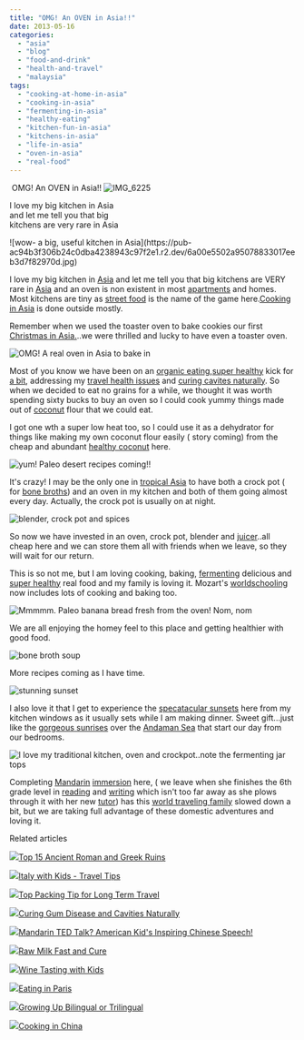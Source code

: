 ```yaml
---
title: "OMG! An OVEN in Asia!!"
date: 2013-05-16
categories: 
  - "asia"
  - "blog"
  - "food-and-drink"
  - "health-and-travel"
  - "malaysia"
tags: 
  - "cooking-at-home-in-asia"
  - "cooking-in-asia"
  - "fermenting-in-asia"
  - "healthy-eating"
  - "kitchen-fun-in-asia"
  - "kitchens-in-asia"
  - "life-in-asia"
  - "oven-in-asia"
  - "real-food"
---
```


 OMG! An OVEN in Asia!! ![IMG_6225](https://pub-ac94b3f306b24c0dba4238943c97f2e1.r2.dev/6a00e5502a95078833017eeb3d7e3a970d.jpg)

I love my big kitchen in Asia  
and let me tell you that big  
kitchens are very rare in Asia

<!--more--> ![wow- a big, useful kitchen in Asia](https://pub-ac94b3f306b24c0dba4238943c97f2e1.r2.dev/6a00e5502a95078833017eeb3d7f82970d.jpg)  
  
I love my big kitchen in [Asia](http://soultravelers3new.local/asia/ "Asia travel") and let me tell you that big kitchens are VERY rare in [Asia](http://soultravelers3new.local/2012/08/weird-asia.html "weird Asia") and an oven is non existent in most [apartments](http://soultravelers3new.local/2012/04/penang-apartment-or-condo-rental-plenty-of-choices.html "apartment rental penang") and homes. Most kitchens are tiny as [street food](http://soultravelers3new.local/2012/05/penang-at-night.html "street food penang") is the name of the game here.[Cooking in Asia](http://soultravelers3new.local/2013/03/cooking-in-china.html "Cooking in Asia") is done outside mostly.  
  
Remember when we used the toaster oven to bake cookies our first [Christmas in Asia.](http://soultravelers3new.local/2010/12/first-christmas-in-asia.html "Christmas in Asia")..we were thrilled and lucky to have even a toaster oven.  
  
![OMG! A real oven in Asia to bake in ](https://pub-ac94b3f306b24c0dba4238943c97f2e1.r2.dev/6a00e5502a9507883301901c401e48970b.jpg)  
  
Most of you know we have been on an [organic eating](http://soultravelers3new.local/2012/04/health-organic-raw-foods-and-travel.html "organic eating and travel"),[super healthy](http://soultravelers3new.local/2012/06/healthy-food-and-travel.html "super healthy ") kick for [a bit](http://soultravelers3new.local/2011/09/travel-health-secrets-for-long-term-digital-nomads.html "travel health secrets"), addressing my [travel health issues](http://soultravelers3new.local/2012/10/traveling-while-sick-or-with-health-medical-challenges.html "travel health issues - traveling when sick") and [curing cavites naturally](http://soultravelers3new.local/2013/03/curing-gum-disease-and-cavities-naturally.html "curing cavities naturally"). So when we decided to eat no grains for a while, we thought it was worth spending sixty bucks to buy an oven so I could cook yummy things made out of [coconut](http://soultravelers3new.local/2012/07/-how-to-make-kefir-easy-goats-milk-or-coconut-milk.html "how to make coconut milk kefir") flour that we could eat.  
  
I got one wth a super low heat too, so I could use it as a dehydrator for things like making my own coconut flour easily ( story coming) from the cheap and abundant [healthy coconut](http://soultravelers3new.local/2012/08/-superfood-healthy-coconut-tropical-nourishing-tradition-in-asia.html "coconut healthy") here.  
  
![yum! Paleo desert recipes coming!!](https://pub-ac94b3f306b24c0dba4238943c97f2e1.r2.dev/6a00e5502a95078833017eeb3da6e0970d.jpg)  
  
It's crazy! I may be the only one in [tropical Asia](http://soultravelers3new.local/2011/01/tropical-winter-home-in-penang-malaysia-location-indenpendent-digital-nomad-long-term-travel-tips-.html "winter home in southeast Asia") to have both a crock pot ( for [bone broths](http://soultravelers3new.local/2012/10/how-to-make-nourishing-bone-broth-recipes-to-heal.html "bone broth how to make")) and an oven in my kitchen and both of them going almost every day. Actually, the crock pot is usually on at night.  
  
![blender, crock pot and spices](https://pub-ac94b3f306b24c0dba4238943c97f2e1.r2.dev/6a00e5502a95078833017eeb3db1dd970d.jpg)  
  
So now we have invested in an oven, crock pot, blender and [juicer](http://soultravelers3new.local/2012/10/juicing-and-health.html "juicing for health")..all cheap here and we can store them all with friends when we leave, so they will wait for our return.  
  
This is so not me, but I am loving cooking, baking, [fermenting](http://soultravelers3new.local/2012/09/how-to-make-healthy-lacto-fermented-salsa.html "how to make lacto fermented salsa") delicious and  [super healthy](http://soultravelers3new.local/health-and-travel/ "super healthy tips for travel") real food and my family is loving it. Mozart's [worldschooling](http://soultravelers3new.local/2013/01/world-school-education-at-its-best-.html/ "world school homeschool and travel") now includes lots of cooking and baking too.  
  
![Mmmmm. Paleo banana bread fresh from the oven! Nom, nom](https://pub-ac94b3f306b24c0dba4238943c97f2e1.r2.dev/6a00e5502a95078833017eeb3db985970d.jpg)  
  
We are all enjoying the homey feel to this place and getting healthier with good food.  
  
![bone broth soup](https://pub-ac94b3f306b24c0dba4238943c97f2e1.r2.dev/6a00e5502a9507883301901c4057f1970b.jpg)  
  
More recipes coming as I have time.  
  
![stunning sunset](https://pub-ac94b3f306b24c0dba4238943c97f2e1.r2.dev/6a00e5502a9507883301901c405bfe970b.jpg)  
  
I also love it that I get to experience the [specatacular sunsets](http://soultravelers3new.local/2012/10/sweet-sunset.html "spectacular sunsets and inspiration") here from my kitchen windows as it usually sets while I am making dinner. Sweet gift...just like the [gorgeous sunrises](http://soultravelers3new.local/2012/10/spectacular-sunrise-and-quote.html "gorgeous sunrise and quotes") over the [Andaman Sea](http://soultravelers3new.local/2012/06/serene-azure-andaman-sea-1.html "Andaman sea") that start our day from our bedrooms.  
  
![I love my traditional kitchen, oven and crockpot..note the fermenting jar tops](https://pub-ac94b3f306b24c0dba4238943c97f2e1.r2.dev/6a00e5502a95078833019102368dd1970c.jpg)  
  
Completing [Mandarin](http://soultravelers3new.local/2013/03/mandarin-ted-talk-american-kids-inspiring-chinese-speech-.html "Mandarin speech by beautiful American girl better than ted talk") [immersion](http://soultravelers3new.local/2012/11/mandarin-immersion-in-china.html "Mandarin immersion in Beijing") here, ( we leave when she finishes the 6th grade level in [reading](http://soultravelers3new.local/2013/03/10-tips-to-raise-a-reader-book-lover.html "raising a reader") and [writing](http://soultravelers3new.local/2007/02/spanish-crayons.html "writing in Spanish") which isn't too far away as she plows through it with her new [tutor](http://soultravelers3new.local/2012/10/tutoring-in-asia-why-asians-get-superior-test-scores.html "tutor in Asia")) has this [world traveling family](http://soultravelers3new.local/2012/12/around-the-world-family-travel.html "world traveling family") slowed down a bit, but we are taking full advantage of these domestic adventures and loving it.  
  

Related articles

[![](http://i.zemanta.com/151690941_80_80.jpg)](http://soultravelers3new.local/2013/03/best-places-to-visit-ancient-roman-and-greek-ruins.html)[Top 15 Ancient Roman and Greek Ruins](http://soultravelers3new.local/2013/03/best-places-to-visit-ancient-roman-and-greek-ruins.html)

[![](http://i.zemanta.com/155738631_80_80.jpg)](http://soultravelers3new.local/2013/03/italy-with-kids-travel-tips.html)[Italy with Kids - Travel Tips](http://soultravelers3new.local/2013/03/italy-with-kids-travel-tips.html)

[![](http://i.zemanta.com/149896182_80_80.jpg)](http://soultravelers3new.local/2013/03/top-travel-tip-for-long-term-travel.html)[Top Packing Tip for Long Term Travel](http://soultravelers3new.local/2013/03/top-travel-tip-for-long-term-travel.html)

[![](http://i.zemanta.com/154024597_80_80.jpg)](http://soultravelers3new.local/2013/03/curing-gum-disease-and-cavities-naturally.html)[Curing Gum Disease and Cavities Naturally](http://soultravelers3new.local/2013/03/curing-gum-disease-and-cavities-naturally.html)

[![](http://i.zemanta.com/152306180_80_80.jpg)](http://soultravelers3new.local/2013/03/mandarin-ted-talk-american-kids-inspiring-chinese-speech-.html)[Mandarin TED Talk? American Kid's Inspiring Chinese Speech!](http://soultravelers3new.local/2013/03/mandarin-ted-talk-american-kids-inspiring-chinese-speech-.html)

[![](http://i.zemanta.com/159260770_80_80.jpg)](http://soultravelers3new.local/2013/04/raw-milk-fast-and-cure.html)[Raw Milk Fast and Cure](http://soultravelers3new.local/2013/04/raw-milk-fast-and-cure.html)

[![](http://i.zemanta.com/158870756_80_80.jpg)](http://soultravelers3new.local/2013/04/wine-tasting-with-kids.html)[Wine Tasting with Kids](http://soultravelers3new.local/2013/04/wine-tasting-with-kids.html)

[![](http://i.zemanta.com/147811338_80_80.jpg)](http://soultravelers3new.local/2013/02/eating-in-paris.html)[Eating in Paris](http://soultravelers3new.local/2013/02/eating-in-paris.html)

[![](http://i.zemanta.com/158297724_80_80.jpg)](http://soultravelers3new.local/2013/04/growing-up-bilingual-or-trilingual.html)[Growing Up Bilingual or Trilingual](http://soultravelers3new.local/2013/04/growing-up-bilingual-or-trilingual.html)

[![](http://i.zemanta.com/155993949_80_80.jpg)](http://soultravelers3new.local/2013/03/cooking-in-china.html)[Cooking in China](http://soultravelers3new.local/2013/03/cooking-in-china.html)
